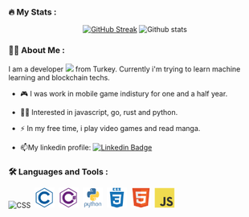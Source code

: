 ### :fire: My Stats :

<div id="stats" align="center">
  
[![GitHub Streak](http://github-readme-streak-stats.herokuapp.com?user=kaanakgundogdu&theme=dark&background=000000)](https://git.io/streak-stats) ![Github stats](https://github-readme-stats.vercel.app/api?username=kaanakgundogdu&theme=highcontrast&show_icons=true&count_private=true) 
</div>

### :man_technologist: About Me :
I am a developer <img src="https://media.giphy.com/media/WUlplcMpOCEmTGBtBW/giphy.gif" width="30"> from Turkey. Currently i'm trying to learn machine learning and blockchain techs.

- 🎮 I was work in mobile game indistury for one and a half year.

- 👨‍🏫 Interested in javascript, go, rust and python.

- :zap: In my free time, i play video games and read manga.

- :mailbox:My linkedin profile: [![Linkedin Badge](https://img.shields.io/badge/-KaanAkgundogdu-blue?style=flat&logo=Linkedin&logoColor=white)](https://www.linkedin.com/in/kaanakgundogdu/)

### :hammer_and_wrench: Languages and Tools :

<div>
  <img src="https://yt3.ggpht.com/dBwhvX2iF121h0UWumMKi5_4cPclBTKIdIm3KM9KroRUcLWrLkppDf67dIDH-i_YrBAupazR=s900-c-k-c0x00ffffff-no-rj"  title="CSS3" alt="CSS" width="40" height="40"/>&nbsp;
  <img src="https://github.com/devicons/devicon/blob/master/icons/c/c-line.svg"  title="CSS3" alt="CSS" width="40" height="40"/>&nbsp;
    <img src="https://github.com/devicons/devicon/blob/master/icons/csharp/csharp-line.svg"  title="CSS3" alt="CSS" width="40" height="40"/>&nbsp;  
  <img src="https://github.com/devicons/devicon/blob/master/icons/python/python-original-wordmark.svg"  title="CSS3" alt="CSS" width="40" height="40"/>&nbsp;
  <img src="https://github.com/devicons/devicon/blob/master/icons/css3/css3-plain-wordmark.svg"  title="CSS3" alt="CSS" width="40" height="40"/>&nbsp;
  <img src="https://github.com/devicons/devicon/blob/master/icons/html5/html5-original.svg" title="HTML5" alt="HTML" width="40" height="40"/>&nbsp;
  <img src="https://github.com/devicons/devicon/blob/master/icons/javascript/javascript-original.svg" title="JavaScript" alt="JavaScript" width="40" height="40"/>&nbsp;
</div>
